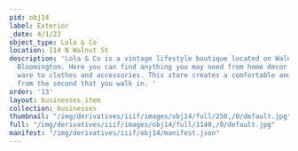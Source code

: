 ```yaml
---
pid: obj14
label: Exterior
_date: 4/1/23
object_type: Lola & Co
location: 114 N Walnut St
description: 'Lola & Co is a vintage lifestyle boutique located on Walnut Ave in downtown
  Bloomington. Here you can find anything you may need from home decor and kitchen
  ware to clothes and accessories. This store creates a comfortable and homey environment
  from the second that you walk in. '
order: '13'
layout: businesses_item
collection: businesses
thumbnail: "/img/derivatives/iiif/images/obj14/full/250,/0/default.jpg"
full: "/img/derivatives/iiif/images/obj14/full/1140,/0/default.jpg"
manifest: "/img/derivatives/iiif/obj14/manifest.json"
---
```

